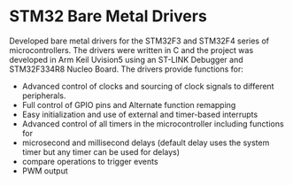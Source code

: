 # **STM32 Bare Metal Drivers**

Developed bare metal drivers for the STM32F3 and STM32F4 series of microcontrollers. The drivers were written in C and the project was developed in Arm Keil Uvision5 using an ST-LINK Debugger and STM32F334R8 Nucleo Board. The drivers provide functions for: 
-	Advanced control of clocks and sourcing of clock signals to different peripherals. 
-	Full control of GPIO pins and Alternate function remapping
-	Easy initialization and use of external and timer-based interrupts
-	Advanced control of all timers in the microcontroller including functions for
-	microsecond and millisecond delays (default delay uses the system timer but any timer can be used for delays)
-	compare operations to trigger events
-	PWM output
